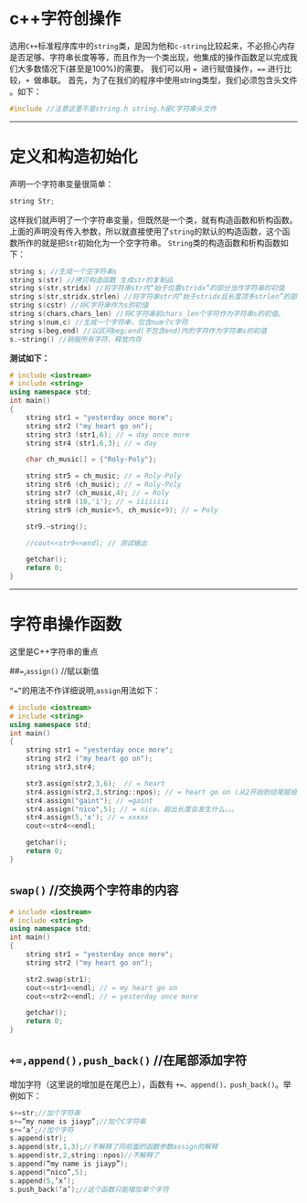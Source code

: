c++字符创操作
==========
选用`C++`标准程序库中的`string`类，是因为他和`c-string`比较起来，不必担心内存是否足够、字符串长度等等，而且作为一个类出现，他集成的操作函数足以完成我们大多数情况下(甚至是100%)的需要。
我们可以用 `= `进行赋值操作，`==` 进行比较，`+ `做串联。
首先，为了在我们的程序中使用string类型，我们必须包含头文件 。如下：
```cpp
#include //注意这里不是string.h string.h是C字符串头文件
```

---

# 定义和构造初始化

声明一个字符串变量很简单：
```cpp
string Str;
```
这样我们就声明了一个字符串变量，但既然是一个类，就有构造函数和析构函数。上面的声明没有传入参数，所以就直接使用了`string`的默认的构造函数，这个函数所作的就是把`Str`初始化为一个空字符串。
`String`类的构造函数和析构函数如下：
```cpp
string s; //生成一个空字符串s
string s(str) //拷贝构造函数 生成str的复制品
string s(str,stridx) //将字符串str内“始于位置stridx”的部分当作字符串的初值
string s(str,stridx,strlen) //将字符串str内“始于stridx且长度顶多strlen”的部分作为字符串的初值
string s(cstr) //将C字符串作为s的初值
string s(chars,chars_len) //将C字符串前chars_len个字符作为字符串s的初值。
string s(num,c) //生成一个字符串，包含num个c字符
string s(beg,end) //以区间beg;end(不包含end)内的字符作为字符串s的初值
s.~string() //销毁所有字符，释放内存
```
**测试如下：**
```cpp
# include <iostream>
# include <string>
using namespace std;
int main()
{
    string str1 = "yesterday once more";
    string str2 ("my heart go on");
    string str3 (str1,6); // = day once more
    string str4 (str1,6,3); // = day

    char ch_music[] = {"Roly-Poly"};

    string str5 = ch_music; // = Roly-Poly 
    string str6 (ch_music); // = Roly-Poly
    string str7 (ch_music,4); // = Roly
    string str8 (10,'i'); // = iiiiiiii
    string str9 (ch_music+5, ch_music+9); // = Poly

    str9.~string();

    //cout<<str9<<endl; // 测试输出

    getchar();
    return 0;
}
```

---

# 字符串操作函数

这里是C++字符串的重点

##`=`,`assign()` //赋以新值

`“=”`的用法不作详细说明,`assign`用法如下：
```cpp
# include <iostream>
# include <string>
using namespace std;
int main()
{
    string str1 = "yesterday once more";
    string str2 ("my heart go on");
    string str3,str4;

    str3.assign(str2,3,6);  // = heart
    str4.assign(str2,3,string::npos); // = heart go on (从2开始到结尾赋给str4)
    str4.assign("gaint"); // =gaint
    str4.assign("nico",5); // = nico，超出长度会发生什么。。。
    str4.assign(5,'x'); // = xxxxx
    cout<<str4<<endl;

    getchar();
    return 0;
}
```

## `swap()` //交换两个字符串的内容

```cpp
# include <iostream>
# include <string>
using namespace std;
int main()
{
    string str1 = "yesterday once more";
    string str2 ("my heart go on");

    str2.swap(str1);
    cout<<str1<<endl; // = my heart go on
    cout<<str2<<endl; // = yesterday once more

    getchar();
    return 0;
}
```

## `+=,append(),push_back()` //在尾部添加字符

增加字符（这里说的增加是在尾巴上），函数有 `+=、append()、push_back()`。举例如下：
```cpp
s+=str;//加个字符串
s+=”my name is jiayp”;//加个C字符串
s+=’a’;//加个字符
s.append(str);
s.append(str,1,3);//不解释了同前面的函数参数assign的解释
s.append(str,2,string::npos)//不解释了
s.append(“my name is jiayp”);
s.append(“nico”,5);
s.append(5,’x’);
s.push_back(‘a’);//这个函数只能增加单个字符
```
